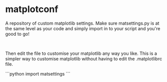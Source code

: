 matplotconf
=============

<p>A repository of custom matplotlib settings. Make sure matsettings.py is at the same level as your code and simply import in to your script and you're good to go! </p>
<br><p>Then edit the file to customise your matplotlib any way you like. This is a simpler way to customise matplotlib without having to edit the .matplotlibrc file.</p>
```python
import matsettings
```
